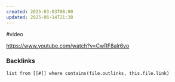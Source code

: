 ```yaml
---
created: 2025-03-03T08:00
updated: 2025-06-14T21:38
---
```

#video 

https://www.youtube.com/watch?v=CwRF8alr6vo

### Backlinks
```dataview 
list from [[#]] where contains(file.outlinks, this.file.link)
```

